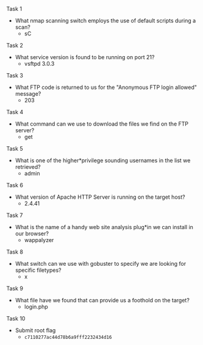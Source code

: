 Task 1
* What nmap scanning switch employs the use of default scripts during a scan?
	* sC

Task 2
* What service version is found to be running on port 21?
	* vsftpd 3.0.3

Task 3
* What FTP code is returned to us for the "Anonymous FTP login allowed" message?
	* 203

Task 4
* What command can we use to download the files we find on the FTP server?
	* get

Task 5
* What is one of the higher*privilege sounding usernames in the list we retrieved?
	* admin

Task 6
* What version of Apache HTTP Server is running on the target host?
	* 2.4.41

Task 7
* What is the name of a handy web site analysis plug*in we can install in our browser?
	* wappalyzer

Task 8
* What switch can we use with gobuster to specify we are looking for specific filetypes?
	* x

Task 9
* What file have we found that can provide us a foothold on the target?
	* login.php

Task 10
* Submit root flag
	* `c7110277ac44d78b6a9fff2232434d16`